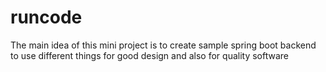 # runcode
The main idea of this mini project is to create sample spring boot backend to use different things for good design and also for quality software
